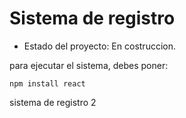 <h1> Sistema de registro</h1>

- Estado del proyecto: En costruccion.

para ejecutar el sistema, debes poner:

```npm install react```

sistema de registro 2

